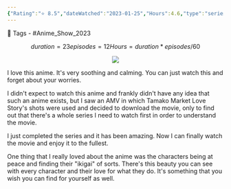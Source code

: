 ```yaml
---
{"Rating":"⭐ 8.5","dateWatched":"2023-01-25","Hours":4.6,"type":"series","subType":"series","title":"Tamako Market","englishTitle":"Tamako Market","year":2013,"dataSource":"MALAPI","url":"https://myanimelist.net/anime/16417/Tamako_Market","id":16417,"genres":["Slice of Life"],"studios":["Kyoto Animation"],"episodes":12,"duration":"23 min per ep","onlineRating":7.39,"actors":null,"image":"https://cdn.myanimelist.net/images/anime/1669/122434.jpg","released":true,"streamingServices":["HIDIVE"],"airing":false,"airedFrom":"10/01/2013","airedTo":"28/03/2013","watched":false,"lastWatched":"","personalRating":0,"tags":["mediaDB/tv/series"],"banner":"https://cdn.myanimelist.net/images/anime/1669/122434.jpg","dg-publish":true,"permalink":"/media-db/series/tamako-market-2013/","dgPassFrontmatter":true,"noteIcon":"1","created":"2023-11-14T21:08:36.179+05:30","updated":"2023-12-14T23:14:59.224+05:30"}
---
```


🧶 Tags - #Anime_Show_2023
```math
duration = 23
episodes = 12
Hours = duration * episodes / 60
```
<center><img src='https://cdn.myanimelist.net/images/anime/1669/122434.jpg'></center>

I love this anime. It's very soothing and calming. You can just watch this and forget about your worries.

I didn't expect to watch this anime and frankly didn't have any idea that such an anime exists, but I saw an AMV in which Tamako Market Love Story's shots were used and decided to download the movie, only to find out that there's a whole series I need to watch first in order to understand the movie.

I just completed the series and it has been amazing. Now I can finally watch the movie and enjoy it to the fullest.

One thing that I really loved about the anime was the characters being at peace and finding their "ikigai" of sorts. There's this beauty you can see with every character and their love for what they do. It's something that you wish you can find for yourself as well.